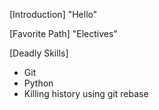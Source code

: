 [Introduction]
"Hello"

[Favorite Path]
"Electives"

[Deadly Skills]
* Git
* Python
* Killing history using git rebase
